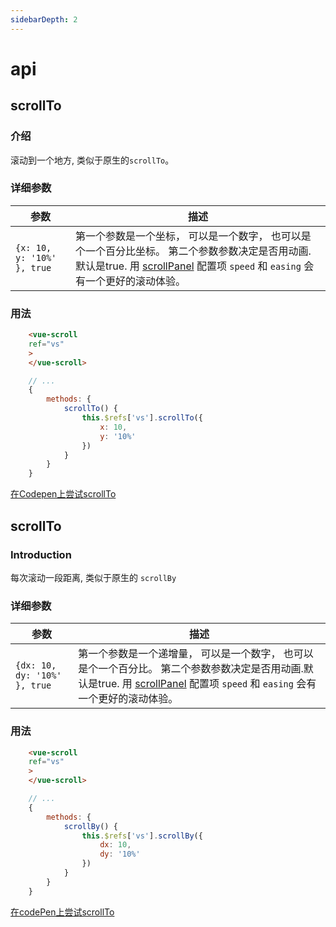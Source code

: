 ```yaml
---
sidebarDepth: 2
---
```

# api
## scrollTo
### 介绍
滚动到一个地方, 类似于原生的`scrollTo`。
### 详细参数
参数|描述
------------|----
`{x: 10, y: '10%' }, true`|第一个参数是一个坐标， 可以是一个数字， 也可以是个一个百分比坐标。 第二个参数参数决定是否用动画.默认是true. 用 [scrollPanel](scrollPanel.html) 配置项 `speed` 和 `easing` 会有一个更好的滚动体验。
### 用法
```html
    <vue-scroll
    ref="vs"
    >
    </vue-scroll>
```
```javascript
    // ...
    {
        methods: {
            scrollTo() {
                this.$refs['vs'].scrollTo({
                    x: 10,
                    y: '10%'
                })
            }
        }
    }
```
[在Codepen上尝试scrollTo](https://codepen.io/wangyi7099/pen/MVEdWb)

## scrollTo
### Introduction
每次滚动一段距离, 类似于原生的 `scrollBy`
### 详细参数
参数|描述
------------|----
`{dx: 10, dy: '10%' }, true`|第一个参数是一个递增量， 可以是一个数字， 也可以是个一个百分比。 第二个参数参数决定是否用动画.默认是true. 用 [scrollPanel](scrollPanel.html) 配置项 `speed` 和 `easing` 会有一个更好的滚动体验。
### 用法
```html
    <vue-scroll
    ref="vs"
    >
    </vue-scroll>
```
```javascript
    // ...
    {
        methods: {
            scrollBy() {
                this.$refs['vs'].scrollBy({
                    dx: 10,
                    dy: '10%'
                })
            }
        }
    }
```
[在codePen上尝试scrollTo](https://codepen.io/wangyi7099/pen/yjaPYG)

